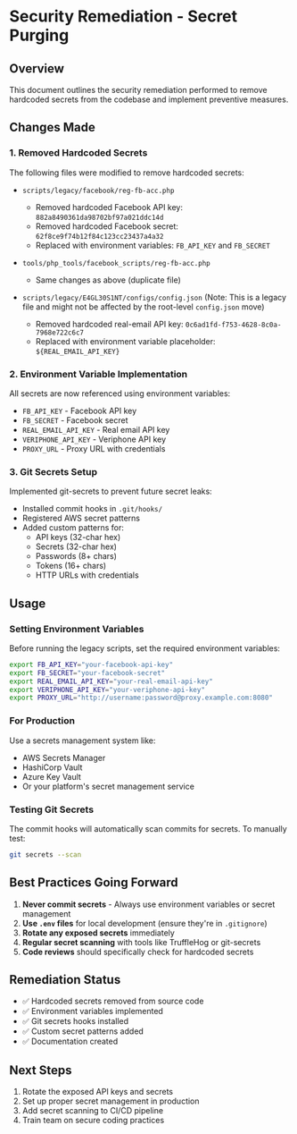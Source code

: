# Security Remediation - Secret Purging

## Overview

This document outlines the security remediation performed to remove hardcoded secrets from the
codebase and implement preventive measures.

## Changes Made

### 1. Removed Hardcoded Secrets

The following files were modified to remove hardcoded secrets:

- `scripts/legacy/facebook/reg-fb-acc.php`
  - Removed hardcoded Facebook API key: `882a8490361da98702bf97a021ddc14d`
  - Removed hardcoded Facebook secret: `62f8ce9f74b12f84c123cc23437a4a32`
  - Replaced with environment variables: `FB_API_KEY` and `FB_SECRET`

- `tools/php_tools/facebook_scripts/reg-fb-acc.php`
  - Same changes as above (duplicate file)

- `scripts/legacy/E4GL30S1NT/configs/config.json` (Note: This is a legacy file and might not be affected by the root-level `config.json` move)
  - Removed hardcoded real-email API key: `0c6ad1fd-f753-4628-8c0a-7968e722c6c7`
  - Replaced with environment variable placeholder: `${REAL_EMAIL_API_KEY}`

### 2. Environment Variable Implementation

All secrets are now referenced using environment variables:

- `FB_API_KEY` - Facebook API key
- `FB_SECRET` - Facebook secret
- `REAL_EMAIL_API_KEY` - Real email API key
- `VERIPHONE_API_KEY` - Veriphone API key
- `PROXY_URL` - Proxy URL with credentials

### 3. Git Secrets Setup

Implemented git-secrets to prevent future secret leaks:

- Installed commit hooks in `.git/hooks/`
- Registered AWS secret patterns
- Added custom patterns for:
  - API keys (32-char hex)
  - Secrets (32-char hex)
  - Passwords (8+ chars)
  - Tokens (16+ chars)
  - HTTP URLs with credentials

## Usage

### Setting Environment Variables

Before running the legacy scripts, set the required environment variables:

```bash
export FB_API_KEY="your-facebook-api-key"
export FB_SECRET="your-facebook-secret"
export REAL_EMAIL_API_KEY="your-real-email-api-key"
export VERIPHONE_API_KEY="your-veriphone-api-key"
export PROXY_URL="http://username:password@proxy.example.com:8080"
```

### For Production

Use a secrets management system like:

- AWS Secrets Manager
- HashiCorp Vault
- Azure Key Vault
- Or your platform's secret management service

### Testing Git Secrets

The commit hooks will automatically scan commits for secrets. To manually test:

```bash
git secrets --scan
```

## Best Practices Going Forward

1. **Never commit secrets** - Always use environment variables or secret management
2. **Use `.env` files** for local development (ensure they're in `.gitignore`)
3. **Rotate any exposed secrets** immediately
4. **Regular secret scanning** with tools like TruffleHog or git-secrets
5. **Code reviews** should specifically check for hardcoded secrets

## Remediation Status

- ✅ Hardcoded secrets removed from source code
- ✅ Environment variables implemented
- ✅ Git secrets hooks installed
- ✅ Custom secret patterns added
- ✅ Documentation created

## Next Steps

1. Rotate the exposed API keys and secrets
2. Set up proper secret management in production
3. Add secret scanning to CI/CD pipeline
4. Train team on secure coding practices
